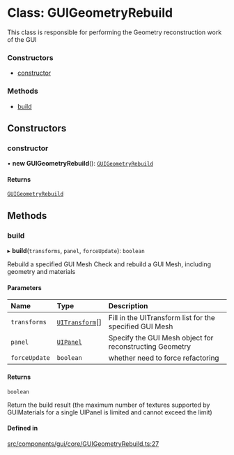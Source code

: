 # Class: GUIGeometryRebuild

This class is responsible for performing the Geometry reconstruction work of the GUI

### Constructors

- [constructor](GUIGeometryRebuild.md#constructor)

### Methods

- [build](GUIGeometryRebuild.md#build)

## Constructors

### constructor

• **new GUIGeometryRebuild**(): [`GUIGeometryRebuild`](GUIGeometryRebuild.md)

#### Returns

[`GUIGeometryRebuild`](GUIGeometryRebuild.md)

## Methods

### build

▸ **build**(`transforms`, `panel`, `forceUpdate`): `boolean`

Rebuild a specified GUI Mesh
Check and rebuild a GUI Mesh, including geometry and materials

#### Parameters

| Name | Type | Description |
| :------ | :------ | :------ |
| `transforms` | [`UITransform`](UITransform.md)[] | Fill in the UITransform list for the specified GUI Mesh |
| `panel` | [`UIPanel`](UIPanel.md) | Specify the GUI Mesh object for reconstructing Geometry |
| `forceUpdate` | `boolean` | whether need to force refactoring |

#### Returns

`boolean`

Return the build result (the maximum number of textures supported by GUIMaterials for a single UIPanel is limited and cannot exceed the limit)

#### Defined in

[src/components/gui/core/GUIGeometryRebuild.ts:27](https://github.com/Orillusion/orillusion/blob/main/src/components/gui/core/GUIGeometryRebuild.ts#L27)
